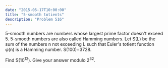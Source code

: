```yaml
---
date: "2015-05-17T10:00:00"
title: "5-smooth totients"
description: "Problem 516"
---
```


<p>
5-smooth numbers are numbers whose largest prime factor doesn't exceed 5.
5-smooth numbers are also called Hamming numbers.
Let S(L) be the sum of the numbers n not exceeding L such that Euler's totient function φ(n) is a Hamming number.
S(100)=3728.
</p>
<p>
Find S(10<sup>12</sup>). Give your answer modulo 2<sup>32</sup>.
</p>

